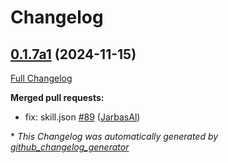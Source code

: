 # Changelog

## [0.1.7a1](https://github.com/OpenVoiceOS/skill-ovos-weather/tree/0.1.7a1) (2024-11-15)

[Full Changelog](https://github.com/OpenVoiceOS/skill-ovos-weather/compare/0.1.6...0.1.7a1)

**Merged pull requests:**

- fix: skill.json [\#89](https://github.com/OpenVoiceOS/skill-ovos-weather/pull/89) ([JarbasAl](https://github.com/JarbasAl))



\* *This Changelog was automatically generated by [github_changelog_generator](https://github.com/github-changelog-generator/github-changelog-generator)*
